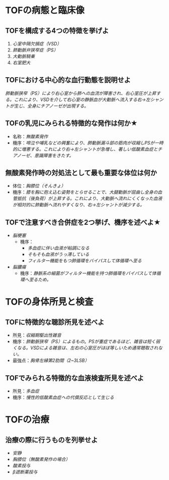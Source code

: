 # TOFの病態と臨床像
## TOFを構成する4つの特徴を挙げよ
1. *心室中隔欠損症（VSD）*
2. *肺動脈弁狭窄症（PS）*
3. *大動脈騎乗*
4. *右室肥大*

## TOFにおける中心的な血行動態を説明せよ
*肺動脈狭窄（PS）により右心室から肺への血流が障害され、右心室圧が上昇する。これにより、VSDを介して右心室の静脈血が大動脈へ流入する右→左シャントが生じ、全身にチアノーゼが出現する。*

## TOFの乳児にみられる特徴的な発作は何か★
- 名称：*無酸素発作*
- 機序：*啼泣や哺乳などの興奮により、肺動脈漏斗部の筋肉が収縮しPSが一時的に増悪する。これにより右→左シャントが急増し、著しい低酸素血症とチアノーゼ、意識障害をきたす。*

## 無酸素発作時の対処法として最も重要な体位は何か
- 体位：*胸膝位（そんきょ）*
- 機序：*膝を胸に抱え込む姿勢をとらせることで、大腿動脈が屈曲し全身の血管抵抗（後負荷）が上昇する。これにより、大動脈へ流れにくくなった血液が相対的に肺動脈へ流れやすくなり、右→左シャントが減少する。*
## TOFで注意すべき合併症を2つ挙げ、機序を述べよ★
- *脳梗塞*
	- 機序：
		- *多血症に伴い血液が粘調になる*
		- *そもそも血液がうっ滞している*
		- *フィルター機能をもつ肺循環をバイパスして体循環へ至る*
- *脳膿瘍*
	- 機序：*静脈系の細菌がフィルター機能を持つ肺循環をバイパスして体循環へ至るため。*

# TOFの身体所見と検査
## TOFに特徴的な聴診所見を述べよ
- 所見：*収縮期駆出性雑音*
- 機序：*肺動脈狭窄（PS）によるもの*。*PSが重症であるほど、雑音は短く弱くなる。VSDによる雑音は、左右の心室圧がほぼ等しいため通常聴取されない。*
- 最強点：*胸骨左縁第2肋間（2~3LSB）*
## TOFでみられる特徴的な血液検査所見を述べよ
- 所見：*多血症*
- 機序：*慢性的低酸素血症への代償反応として生じる*

# TOFの治療
## 治療の際に行うものを列挙せよ
- *安静*
- *胸膝位（無酸素発作の場合）*
- *酸素投与*
- *β遮断薬投与*